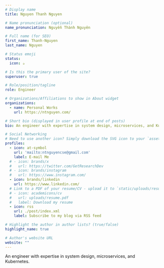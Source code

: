 ```yaml
---
# Display name
title: Nguyen Thanh Nguyen

# Name pronunciation (optional)
name_pronunciation: Nguyễn Thành Nguyên

# Full name (for SEO)
first_name: Thanh-Nguyen
last_name: Nguyen

# Status emoji
status:
  icon: ☕️

# Is this the primary user of the site?
superuser: true

# Role/position/tagline
role: Engineer

# Organizations/Affiliations to show in About widget
organizations:
  - name: Personal Works
    url: https://ntnguyen.com/

# Short bio (displayed in user profile at end of posts)
bio: An engineer with expertise in system design, microservices, and Kubernetes.

# Social Networking
# Need to use another icon? Simply download the SVG icon to your `assets/media/icons/` folder.
profiles:
  - icon: at-symbol
    url: 'mailto:ntnguyencse@gmail.com'
    label: E-mail Me
  # - icon: brands/x
  #   url: https://twitter.com/GetResearchDev
  # - icon: brands/instagram
  #   url: https://www.instagram.com/
  - icon: brands/linkedin
    url: https://www.linkedin.com/
  # Link to a PDF of your resume/CV - upload it to `static/uploads/resume.pdf`
  # - icon: academicons/cv
  #   url: uploads/resume.pdf
  #   label: Download my resume
  - icon: rss
    url: ./post/index.xml
    label: Subscribe to my blog via RSS feed

# Highlight the author in author lists? (true/false)
highlight_name: true

# Author's website URL
website: ""
---
```


An engineer with expertise in system design, microservices, and Kubernetes.
